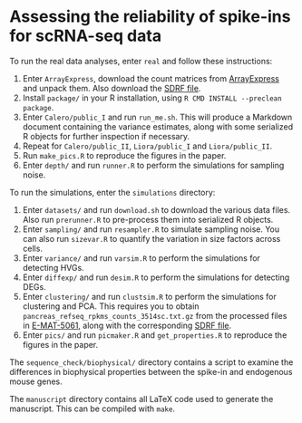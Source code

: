 # Assessing the reliability of spike-ins for scRNA-seq data

To run the real data analyses, enter `real` and follow these instructions:

1. Enter `ArrayExpress`, download the count matrices from [ArrayExpress](https://www.ebi.ac.uk/arrayexpress/files/E-MTAB-5522/E-MTAB-5522.processed.1.zip) and unpack them. 
Also download the [SDRF file](https://www.ebi.ac.uk/arrayexpress/files/E-MTAB-5522/E-MTAB-5522.sdrf.txt).
2. Install `package/` in your R installation, using `R CMD INSTALL --preclean package`.
3. Enter `Calero/public_I` and run `run_me.sh`.
This will produce a Markdown document containing the variance estimates, along with some serialized R objects for further inspection if necessary.
4. Repeat for `Calero/public_II`, `Liora/public_I` and `Liora/public_II`.
5. Run `make_pics.R` to reproduce the figures in the paper.
6. Enter `depth/` and run `runner.R` to perform the simulations for sampling noise.

To run the simulations, enter the `simulations` directory:

1. Enter `datasets/` and run `download.sh` to download the various data files. 
Also run `prerunner.R` to pre-process them into serialized R objects.
2. Enter `sampling/` and run `resampler.R` to simulate sampling noise.
You can also run `sizevar.R` to quantify the variation in size factors across cells.
3. Enter `variance/` and run `varsim.R` to perform the simulations for detecting HVGs.
4. Enter `diffexp/` and run `desim.R` to perform the simulations for detecting DEGs.
5. Enter `clustering/` and run `clustsim.R` to perform the simulations for clustering and PCA.
This requires you to obtain `pancreas_refseq_rpkms_counts_3514sc.txt.gz` from the processed files in [E-MAT-5061](https://www.ebi.ac.uk/arrayexpress/files/E-MTAB-5061/E-MTAB-5061.processed.1.zip), along with the corresponding [SDRF file](https://www.ebi.ac.uk/arrayexpress/files/E-MTAB-5061/E-MTAB-5061.sdrf.txt).
6. Enter `pics/` and run `picmaker.R` and `get_properties.R` to reproduce the figures in the paper.

The `sequence_check/biophysical/` directory contains a script to examine the differences in biophysical properties between the spike-in and endogenous mouse genes.

The `manuscript` directory contains all LaTeX code used to generate the manuscript.
This can be compiled with `make`.
